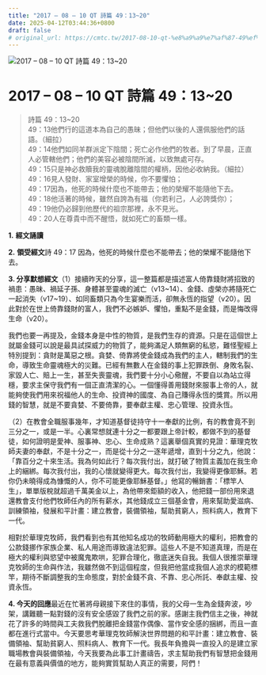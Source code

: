 ```yaml
---
title: "2017 – 08 – 10 QT 詩篇 49：13~20"
date: 2025-04-12T03:44:36+0800
draft: false
# original_url: https://cmtc.tw/2017-08-10-qt-%e8%a9%a9%e7%af%87-49%ef%bc%9a1320
---
```


![2017 – 08 – 10 QT 詩篇 49：13\~20](/images/qt.jpg   "2017 – 08 – 10 QT 詩篇 49：13\~20")

# 2017 – 08 – 10 QT 詩篇 49：13\~20

> 詩篇 49：13\~20  
> 49：13他們行的這道本為自己的愚昧；但他們以後的人還佩服他們的話語。（細拉）  
> 49：14他們如同羊群派定下陰間；死亡必作他們的牧者。到了早晨，正直人必管轄他們；他們的美容必被陰間所滅，以致無處可存。  
> 49：15只是神必救贖我的靈魂脫離陰間的權柄，因他必收納我。（細拉）  
> 49：16見人發財、家室增榮的時候，你不要懼怕；  
> 49：17因為，他死的時候什麼也不能帶去；他的榮耀不能隨他下去。  
> 49：18他活著的時候，雖然自誇為有福（你若利己，人必誇獎你）；  
> 49：19他仍必歸到他歷代的祖宗那裡，永不見光。  
> 49：20人在尊貴中而不醒悟，就如死亡的畜類一樣。

**1.** **經文誦讀**

**2.** **領受經文**詩 49：17 因為，他死的時候什麼也不能帶去；他的榮耀不能隨他下去。

**3. 分享默想經文**（1）接續昨天的分享，這一整篇都是描述富人倚靠錢財將招致的禍患：愚昧、禍延子孫、身體甚至靈魂的滅亡（v13\~14）、金錢、虛榮亦將隨死亡一起消失（v17\~19）、如同畜類只為今生宴樂而活，卻無永恆的指望（v20）。因此對於在世上倚靠錢財的富人，我們不必嫉妒、懼怕，重點不是金錢，而是悔改得生命（v20）。

我們也要一再提及，金錢本身是中性的物質，是我們生存的資源。只是在這個世上就屬金錢可以說是最具試探威力的物質了，能夠滿足人類無窮的私慾，難怪聖經上特別提到：貪財是萬惡之根。貪婪、倚靠將使金錢成為我們的主人，轄制我們的生命，導致生命靈魂極大的災難。已經有無數人在金錢的事上犯罪跌倒、身敗名裂、家毀人亡、賠上一生，甚至失喪靈魂，我們要十分小心儆醒，不要自以為站立得穩，要求主保守我們有一個正直清潔的心。一個懂得善用錢財來服事上帝的人，就能夠使我們用來祝福他人的生命、投資神的國度、為自己賺得永恆的獎賞。所以用錢的智慧，就是不要貪婪、不要倚靠，要奉獻主權、忠心管理、投資永恆。

（2）在教會全職服事幾年，才知道基督徒持守十一奉獻的比例，有的教會竟不到三分之一，或是一半。心裏常想就連十分之一都要跟上帝計較，都做不到的基督徒，如何證明是愛神、服事神、忠心、生命成熟？這裏舉個真實的見證：華理克牧師夫妻的奉獻，不是十分之一，而是從十分之一逐年遞增，直到十分之九，他說：「靠百分之十來生活。我為何如此行？每次我付出，就打破了物質主義加在我生命上的綑綁。每次我付出，我的心懷就變得更大。每次我付出，我變得更像耶穌。若你仍未曉得成為慷慨的人，你不可能更像耶穌基督。」他寫的暢銷書：「標竿人生」，單單版稅就超過千萬美金以上，為他帶來鉅額的收入，他把錢一部份用來退還教會支付他們牧師任內的所有薪水，其他錢成立三個基金會，用來幫助愛滋病、訓練領袖，發展和平計畫：建立教會，裝備領袖，幫助貧窮人，照料病人，教育下一代。

相對於華理克牧師，我們看到也有其他知名成功的牧師動用極大的權利，把教會的公款錢挪作家族企業、私人用途而導致違法犯罪。這些人不是不知道真理，而是在極大的權利與慾望中被魔鬼欺哄，犯罪合理化，徹底迷失自我。我個人很推崇華理克牧師的生命與作法，我雖然做不到這個程度，但我把他當成我個人追求的模範標竿，期待不斷調整我的生命態度，對於金錢不貪、不靠、忠心所託、奉獻主權、投資永恆。

**4. 今天的回應**最近在忙著將母親接下來住的事情，我的父母一生為金錢奔波，吵架，講難聽一點對錢的沒有安全感毀了我們之前的家。感謝主我們信主之後，神就花了許多的時間與工夫救我們脫離把金錢當作偶像、當作安全感的捆綁，而且一直都在進行式當中。今天要思考華理克牧師解決世界問題的和平計畫：建立教會、裝備領袖、幫助貧窮人、照料病人、教育下一代。我長年負擔與一直投入的是建立家職場教會與裝備領袖，今天我要為此事工計畫禱告，求主幫助我們有智慧把金錢用在最有意義與價值的地方，能夠實質幫助人真正的需要，阿們！